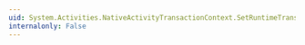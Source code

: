 ```yaml
---
uid: System.Activities.NativeActivityTransactionContext.SetRuntimeTransaction(System.Transactions.Transaction)
internalonly: False
---
```

